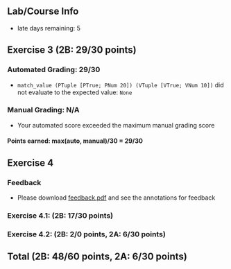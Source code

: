 ## Lab/Course Info
* late days remaining: 5
## Exercise 3 (2B: 29/30 points)
### Automated Grading: 29/30
* `match_value (PTuple [PTrue; PNum 20]) (VTuple [VTrue; VNum 10])` did not evaluate to the expected value: `None`
### Manual Grading: N/A
* Your automated score exceeded the maximum manual grading score

#### Points earned: max(auto, manual)/30 = 29/30
## Exercise 4
### Feedback
* Please download [feedback.pdf](feedback.pdf) and see the annotations for feedback
### Exercise 4.1: (2B: 17/30 points)
### Exercise 4.2: (2B: 2/0 points, 2A: 6/30 points)
## Total (2B: 48/60 points, 2A: 6/30 points)